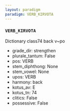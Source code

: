 ```yaml
---
layout: paradigm
paradigm: VERB_KIRVOTA
---
```

### ` VERB_KIRVOTA `

Dictionary class74 back v~po
* grade_dir: strengthen
* plurale_tantum: False
* pos: VERB
* stem_diphthong: None
* stem_vowel: None
* upos: VERB
* harmony: back
* kotus_av: E
* kotus_tn: 74
* clitics: False
* possessive: False
